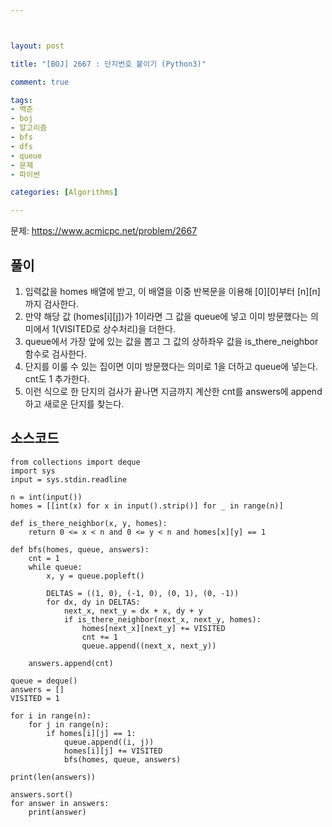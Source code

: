 ```yaml
---



layout: post

title: "[BOJ] 2667 : 단지번호 붙이기 (Python3)"

comment: true

tags:
- 백준
- boj
- 알고리즘
- bfs
- dfs
- queue
- 문제
- 파이썬

categories: [Algorithms]

---
```



문제: https://www.acmicpc.net/problem/2667
  
## 풀이
1. 입력값을 homes 배열에 받고, 이 배열을 이중 반복문을 이용해 [0][0]부터 [n][n] 까지 검사한다.
2. 만약 해당 값 (homes[i][j])가 1이라면 그 값을 queue에 넣고 이미 방문했다는 의미에서 1(VISITED로 상수처리)을 더한다.
3. queue에서 가장 앞에 있는 값을 뽑고 그 값의 상하좌우 값을 is_there_neighbor 함수로 검사한다. 
4. 단지를 이룰 수 있는 집이면 이미 방문했다는 의미로 1을 더하고 queue에 넣는다. cnt도 1 추가한다. 
5. 이런 식으로 한 단지의 검사가 끝나면 지금까지 계산한 cnt를 answers에 append 하고 새로운 단지를 찾는다. 


## 소스코드
```
from collections import deque
import sys
input = sys.stdin.readline

n = int(input())
homes = [[int(x) for x in input().strip()] for _ in range(n)]

def is_there_neighbor(x, y, homes):
    return 0 <= x < n and 0 <= y < n and homes[x][y] == 1

def bfs(homes, queue, answers):
    cnt = 1
    while queue:
        x, y = queue.popleft()
        
        DELTAS = ((1, 0), (-1, 0), (0, 1), (0, -1))
        for dx, dy in DELTAS:
            next_x, next_y = dx + x, dy + y
            if is_there_neighbor(next_x, next_y, homes):
                homes[next_x][next_y] += VISITED
                cnt += 1
                queue.append((next_x, next_y))

    answers.append(cnt)

queue = deque()
answers = []
VISITED = 1

for i in range(n):
    for j in range(n):
        if homes[i][j] == 1:
            queue.append((i, j))
            homes[i][j] += VISITED
            bfs(homes, queue, answers)

print(len(answers))

answers.sort()
for answer in answers:
    print(answer)


```

